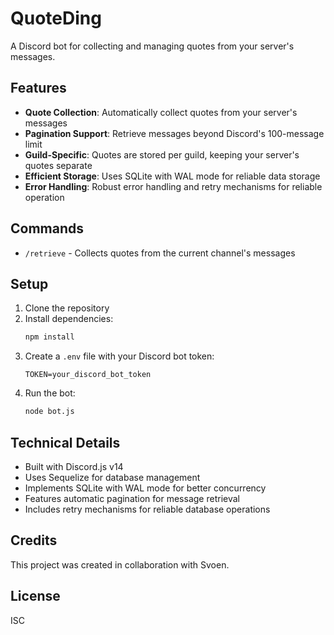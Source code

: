 # QuoteDing

A Discord bot for collecting and managing quotes from your server's messages.

## Features

- **Quote Collection**: Automatically collect quotes from your server's messages
- **Pagination Support**: Retrieve messages beyond Discord's 100-message limit
- **Guild-Specific**: Quotes are stored per guild, keeping your server's quotes separate
- **Efficient Storage**: Uses SQLite with WAL mode for reliable data storage
- **Error Handling**: Robust error handling and retry mechanisms for reliable operation

## Commands

- `/retrieve` - Collects quotes from the current channel's messages

## Setup

1. Clone the repository
2. Install dependencies:
   ```bash
   npm install
   ```
3. Create a `.env` file with your Discord bot token:
   ```
   TOKEN=your_discord_bot_token
   ```
4. Run the bot:
   ```bash
   node bot.js
   ```

## Technical Details

- Built with Discord.js v14
- Uses Sequelize for database management
- Implements SQLite with WAL mode for better concurrency
- Features automatic pagination for message retrieval
- Includes retry mechanisms for reliable database operations

## Credits

This project was created in collaboration with Svoen.

## License

ISC
